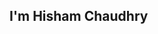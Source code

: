 ## I'm Hisham Chaudhry

<!--
**HishamChaudhry/HishamChaudhry** is a ✨ _special_ ✨ repository because its `README.md` (this file) appears on your GitHub profile.
- 🌱 I’m currently learning python, Go, Rust
-->
